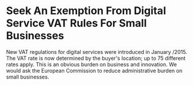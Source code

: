 Seek An Exemption From Digital Service VAT Rules For Small Businesses
=====================================================================

New VAT regulations for digital services were introduced in January 
/2015. The VAT rate is now determined by the buyer's location; up to 75 
different rates apply. This is an obvious burden on business and 
innovation. We would ask the European Commission to reduce 
administrative burden on small businesses.